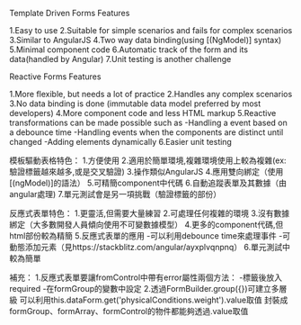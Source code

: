 Template Driven Forms Features

1.Easy to use
2.Suitable for simple scenarios and fails for complex scenarios
3.Similar to AngularJS
4.Two way data binding(using [(NgModel)] syntax)
5.Minimal component code
6.Automatic track of the form and its data(handled by Angular)
7.Unit testing is another challenge

Reactive Forms Features

1.More flexible, but needs a lot of practice
2.Handles any complex scenarios
3.No data binding is done (immutable data model preferred by most developers)
4.More component code and less HTML markup
5.Reactive transformations can be made possible such as
  -Handling a event based on a debounce time
  -Handling events when the components are distinct until changed
  -Adding elements dynamically
6.Easier unit testing


模板驅動表格特色：
1.方便使用
2.適用於簡單環境,複雜環境使用上較為複雜(ex:驗證標籤越來越多,或是交叉驗證)
3.操作類似AngularJS
4.應用雙向綁定（使用[(ngModel)]的語法）
5.可精簡component中代碼
6.自動追蹤表單及其數據（由angular處理)
7.單元測試會是另一項挑戰（驗證標籤的部份）

反應式表單特色：
1.更靈活,但需要大量練習
2.可處理任何複雜的環境
3.沒有數據綁定（大多數開發人員傾向使用不可變數據模型）
4.更多的component代碼,但html部份較為精簡
5.反應式表單的應用
	-可以利用debounce time來處理事件
	-可動態添加元素（見https://stackblitz.com/angular/ayxplvqnpnq）
6.單元測試中較為簡單

補充：
1.反應式表單要讓fromControl中帶有error屬性兩個方法：
  -標籤後放入required
  -在formGroup的變數中設定
2.透過FormBuilder.group({})可建立多層級
  可以利用this.dataForm.get('physicalConditions.weight').value取值
  封裝成formGroup、formArray、formControl的物件都能夠透過.value取值
